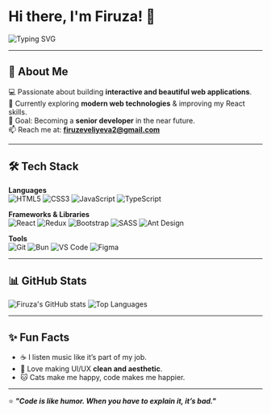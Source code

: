 # Hi there, I'm Firuza! 👋

![Typing SVG](https://readme-typing-svg.herokuapp.com?size=22&duration=4000&color=FF69B4&lines=Frontend+Developer;React+%26+JavaScript+Enthusiast;Always+Learning+New+Things)

---

## 🚀 About Me  
💻 Passionate about building **interactive and beautiful web applications**.  
🌱 Currently exploring **modern web technologies** & improving my React skills.  
🎯 Goal: Becoming a **senior developer** in the near future.  
📫 Reach me at: **[firuzeveliyeva2@gmail.com](mailto:firuzeveliyeva2@gmail.com)**  

---

## 🛠️ Tech Stack  

**Languages**  
![HTML5](https://img.shields.io/badge/-HTML5-E34F26?style=flat&logo=html5&logoColor=white)  ![CSS3](https://img.shields.io/badge/-CSS3-1572B6?style=flat&logo=css3&logoColor=white)  ![JavaScript](https://img.shields.io/badge/-JavaScript-F7DF1E?style=flat&logo=javascript&logoColor=black)  ![TypeScript](https://img.shields.io/badge/-TypeScript-007ACC?style=flat&logo=typescript&logoColor=white)  

**Frameworks & Libraries**  
![React](https://img.shields.io/badge/-React-61DAFB?style=flat&logo=react&logoColor=black)  ![Redux](https://img.shields.io/badge/-Redux-764ABC?style=flat&logo=redux&logoColor=white)  ![Bootstrap](https://img.shields.io/badge/-Bootstrap-7952B3?style=flat&logo=bootstrap&logoColor=white)  ![SASS](https://img.shields.io/badge/-SASS-CC6699?style=flat&logo=sass&logoColor=white)  ![Ant Design](https://img.shields.io/badge/-AntDesign-0170FE?style=flat&logo=antdesign&logoColor=white)  

**Tools**  
![Git](https://img.shields.io/badge/-Git-F05032?style=flat&logo=git&logoColor=white)  ![Bun](https://img.shields.io/badge/-Bun-000000?style=flat&logo=bun&logoColor=white)  ![VS Code](https://img.shields.io/badge/-VSCode-0078D4?style=flat&logo=visual-studio-code&logoColor=white)  ![Figma](https://img.shields.io/badge/-Figma-F24E1E?style=flat&logo=figma&logoColor=white)  

---

## 📊 GitHub Stats  

![Firuza's GitHub stats](https://github-readme-stats.vercel.app/api?username=valiyeffa&show_icons=true&theme=radical)  ![Top Languages](https://github-readme-stats.vercel.app/api/top-langs/?username=valiyeffa&layout=compact&theme=radical)  

---

## ✨ Fun Facts  
- ☕ I listen music like it’s part of my job.  
- 🎨 Love making UI/UX **clean and aesthetic**.  
- 🐱 Cats make me happy, code makes me happier.  

---

⭐ **_"Code is like humor. When you have to explain it, it’s bad."_**  
